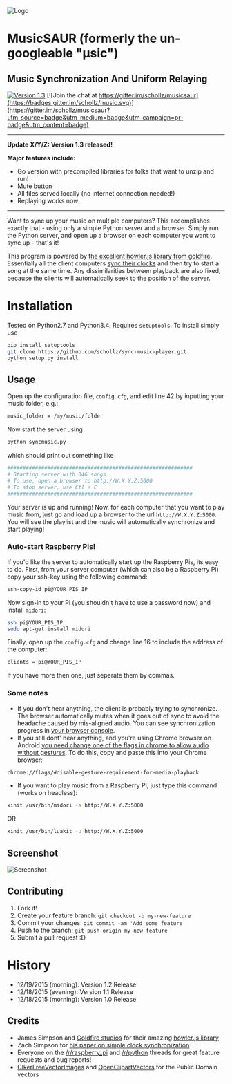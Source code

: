 ![Logo](http://rpiai.com/musicsaur/musicsaur1.png)

# MusicSAUR (formerly the un-googleable "μsic")
## Music Synchronization And Uniform Relaying
[![Version 1.3](https://img.shields.io/badge/version-1.3-brightgreen.svg)]()
[![Join the chat at https://gitter.im/schollz/musicsaur](https://badges.gitter.im/schollz/music.svg)](https://gitter.im/schollz/musicsaur?utm_source=badge&utm_medium=badge&utm_campaign=pr-badge&utm_content=badge)

---

**Update X/Y/Z: Version 1.3 released!**

**Major features include:**

- Go version with precompiled libraries for folks that want to unzip and run!
- Mute button
- All files served locally (no internet connection needed!)
- Replaying works now

---

Want to sync up your music on multiple computers? This accomplishes exactly that - using only a simple Python server and a browser. Simply run the Python server, and open up a browser on each computer you want to sync up - that's it!

This program is powered by [the excellent howler.js library from goldfire](https://github.com/goldfire/howler.js/). Essentially all the client computers [sync their clocks](http://www.mine-control.com/zack/timesync/timesync.html) and then try to start a song at the same time. Any dissimilarities between playback are also fixed, because the clients will automatically seek to the position of the server.

# Installation

Tested on Python2.7 and Python3.4. Requires ```setuptools```. To install simply use

```bash
pip install setuptools
git clone https://github.com/schollz/sync-music-player.git
python setup.py install
```

## Usage

Open up the configuration file, ```config.cfg```, and edit line 42 by inputting your music folder, e.g.:

```bash
music_folder = /my/music/folder
```

Now start the server using

```bash
python syncmusic.py
```

which should print out something like

```bash
############################################################
# Starting server with 346 songs
# To use, open a browser to http://W.X.Y.Z:5000
# To stop server, use Ctl + C
############################################################
```

Your server is up and running! Now, for each computer that you want to play music from, just go and load up a browser to the url ```http://W.X.Y.Z:5000```. You will see the playlist and the music will automatically synchronize and start playing! 

### Auto-start Raspberry Pis!

If you'd like the server to automatically start up the Raspberry Pis, its easy to do. First, from your server computer (which can also be a Raspberry Pi) copy your ssh-key using the following command:

```bash
ssh-copy-id pi@YOUR_PIS_IP
```

Now sign-in to your Pi (you shouldn't have to use a password now) and install ```midori```:

```bash
ssh pi@YOUR_PIS_IP
sudo apt-get install midori
```

Finally, open up the ```config.cfg``` and change line 16 to include the address of the computer:

```bash
clients = pi@YOUR_PIS_IP
```

If you have more then one, just seperate them by commas.

### Some notes

- If you don't hear anything, the client is probably trying to synchronize. The browser automatically mutes when it goes out of sync to avoid the headache caused by mis-aligned audio. You can see synchronization progress in [your browser console](https://webmasters.stackexchange.com/questions/8525/how-to-open-the-javascript-console-in-different-browsers). 
- If you still dont' hear anything, and you're using Chrome browser on Android [you need change one of the flags in chrome to allow audio without gestures](http://android.stackexchange.com/questions/59134/enable-autoplay-html5-video-in-chrome). To do this, copy and paste this into your Chrome browser:

```bash
chrome://flags/#disable-gesture-requirement-for-media-playback
```

- If you want to play music from a Raspberry Pi, just type this command (works on headless):

```bash
xinit /usr/bin/midori -a http://W.X.Y.Z:5000
```

OR

```bash
xinit /usr/bin/luakit -u http://W.X.Y.Z:5000
```


## Screenshot

![Screenshot](http://rpiai.com/musicsaur/screenshot2.png)

## Contributing

1. Fork it!
2. Create your feature branch: `git checkout -b my-new-feature`
3. Commit your changes: `git commit -am 'Add some feature'`
4. Push to the branch: `git push origin my-new-feature`
5. Submit a pull request :D

# History

- 12/19/2015 (morning): Version 1.2 Release
- 12/18/2015 (evening): Version 1.1 Release
- 12/18/2015 (morning): Version 1.0 Release


## Credits

* James Simpson and [Goldfire studios](http://goldfirestudios.com/blog/104/howler.js-Modern-Web-Audio-Javascript-Library) for their amazing [howler.js library](https://github.com/goldfire/howler.js/)
* Zach Simpson for [his paper on simple clock synchronization](http://www.mine-control.com/zack/timesync/timesync.html)
* Everyone on the [/r/raspberry_pi](https://www.reddit.com/r/raspberry_pi/comments/3xc8kq/simple_python_script_to_allow_multiple_raspberry/) and [/r/python](https://www.reddit.com/r/Python/comments/3xc8mj/simple_python_script_to_allow_multiple_computers/) threads for great feature requests and bug reports!
* [ClkerFreeVectorImages](https://pixabay.com/en/users/ClkerFreeVectorImages-3736/) and [OpenClipartVectors](https://pixabay.com/en/users/OpenClipartVectors-30363/) for the Public Domain vectors



